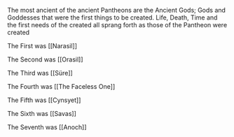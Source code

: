 The most ancient of the ancient Pantheons are the Ancient Gods; Gods and Goddesses that were the first things to be created. Life, Death, Time and the first needs of the created all sprang forth as those of the Pantheon were created 


The First was [[Narasil]]

The Second was [[Orasil]]

The Third was [[Süre]]

The Fourth was [[The Faceless One]]

The Fifth was [[Cynsyet]]

The Sixth was [[Savas]]

The Seventh was [[Anoch]]